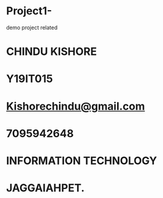 # Project1-
demo project related

# CHINDU KISHORE
# Y19IT015
# Kishorechindu@gmail.com
# 7095942648
# INFORMATION TECHNOLOGY
# JAGGAIAHPET.

